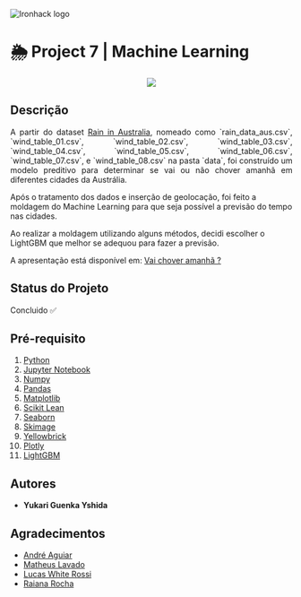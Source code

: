 ![Ironhack logo](https://i.imgur.com/1QgrNNw.png)

# 🌦️ Project 7 | Machine Learning

<p align="center">
  <img src="https://media3.giphy.com/media/CM2G0NiOzjWjC/giphy.gif?cid=ecf05e470147b731305a1927d1ae713f8cba7d4a5e0f5b64&rid=giphy.gif">
</p>


## Descrição
<p align="justify">A partir do dataset <a href="https://www.kaggle.com/jsphyg/weather-dataset-rattle-package">Rain in Australia</a>, nomeado como `rain_data_aus.csv`, `wind_table_01.csv`, `wind_table_02.csv`, `wind_table_03.csv`, `wind_table_04.csv`, `wind_table_05.csv`, `wind_table_06.csv`, `wind_table_07.csv`, e `wind_table_08.csv` na pasta `data`, foi construído um modelo preditivo para determinar se vai ou não chover amanhã em diferentes cidades da Austrália. 

Após o tratamento dos dados e inserção de geolocação, foi feito a moldagem do Machine Learning para que seja possível a previsão do tempo nas cidades.

Ao realizar a moldagem utilizando alguns métodos, decidi escolher o LightGBM que melhor se adequou para fazer a previsão.

A apresentação está disponível em: <a href="https://docs.google.com/presentation/d/1ZxmFY8S0LMtlLfsznKvv7CUc0-v7NpXukbz_P-MkGd8/edit?usp=sharing">Vai chover amanhã ?</a></p>


## Status do Projeto
Concluido ✅

## Pré-requisito
1. [Python](https://www.python.org/)
2. [Jupyter Notebook](https://jupyter.org/try)
3. [Numpy](https://pypi.org/project/numpy/)
4. [Pandas](https://pandas.pydata.org/)
5. [Matplotlib](https://pypi.org/project/matplotlib/)
6. [Scikit Lean](https://pypi.org/project/scikit-learn/)
7. [Seaborn](https://pypi.org/project/seaborn/)
8. [Skimage](https://pypi.org/project/skimage/)
9. [Yellowbrick](https://pypi.org/project/yellowbrick/)
10. [Plotly](https://pypi.org/project/plotly/)
11. [LightGBM](https://pypi.org/project/lightgbm/)


## Autores
+ **Yukari Guenka Yshida**

## Agradecimentos
+ [André Aguiar](https://github.com/aguiarandre)
+ [Matheus Lavado](https://github.com/matheuslavado)
+ [Lucas White Rossi](https://github.com/LucasWhiteRossi)
+ [Raiana Rocha](https://github.com/Rairocha)